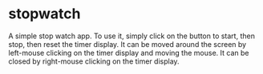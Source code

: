 # stopwatch
A simple stop watch app.
To use it, simply click on the button to start, then stop, then reset the timer display.
It can be moved around the screen by left-mouse clicking on the timer display and moving the mouse.
It can be closed by right-mouse clicking on the timer display.
